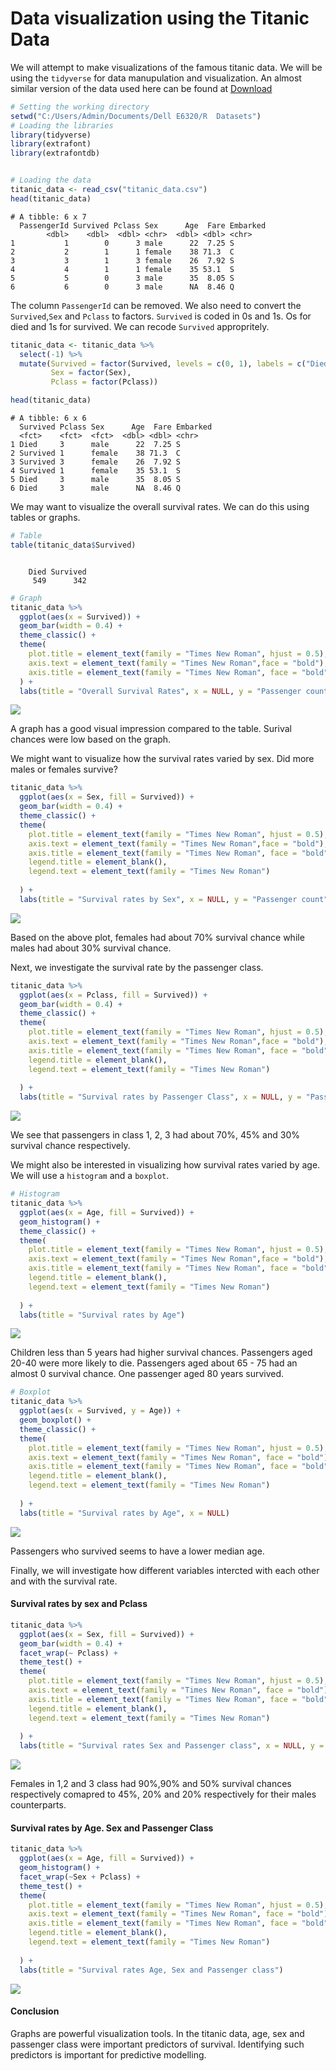 Data visualization using the Titanic Data
================

We will attempt to make visualizations of the famous titanic data. We
will be using the `tidyverse` for data manupulation and visualization.
An almost similar version of the data used here can be found at
[Download](https://web.stanford.edu/class/archive/cs/cs109/cs109.1166/problem12.html)

``` r
# Setting the working directory
setwd("C:/Users/Admin/Documents/Dell E6320/R  Datasets")
# Loading the libraries
library(tidyverse)
library(extrafont)
library(extrafontdb)


# Loading the data 
titanic_data <- read_csv("titanic_data.csv")
head(titanic_data)
```

``` 
# A tibble: 6 x 7
  PassengerId Survived Pclass Sex      Age  Fare Embarked
        <dbl>    <dbl>  <dbl> <chr>  <dbl> <dbl> <chr>   
1           1        0      3 male      22  7.25 S       
2           2        1      1 female    38 71.3  C       
3           3        1      3 female    26  7.92 S       
4           4        1      1 female    35 53.1  S       
5           5        0      3 male      35  8.05 S       
6           6        0      3 male      NA  8.46 Q       
```

The column `PassengerId` can be removed. We also need to convert the
`Survived`,`Sex` and `Pclass` to factors. `Survived` is coded in 0s and
1s. Os for died and 1s for survived. We can recode `Survived`
appropritely.

``` r
titanic_data <- titanic_data %>% 
  select(-1) %>% 
  mutate(Survived = factor(Survived, levels = c(0, 1), labels = c("Died", "Survived")),
         Sex = factor(Sex),
         Pclass = factor(Pclass))

head(titanic_data)
```

``` 
# A tibble: 6 x 6
  Survived Pclass Sex      Age  Fare Embarked
  <fct>    <fct>  <fct>  <dbl> <dbl> <chr>   
1 Died     3      male      22  7.25 S       
2 Survived 1      female    38 71.3  C       
3 Survived 3      female    26  7.92 S       
4 Survived 1      female    35 53.1  S       
5 Died     3      male      35  8.05 S       
6 Died     3      male      NA  8.46 Q       
```

We may want to visualize the overall survival rates. We can do this
using tables or graphs.

``` r
# Table
table(titanic_data$Survived)
```

``` 

    Died Survived 
     549      342 
```

``` r
# Graph
titanic_data %>% 
  ggplot(aes(x = Survived)) +
  geom_bar(width = 0.4) +
  theme_classic() +
  theme(
    plot.title = element_text(family = "Times New Roman", hjust = 0.5),
    axis.text = element_text(family = "Times New Roman",face = "bold"),
    axis.title = element_text(family = "Times New Roman", face = "bold")
  ) +
  labs(title = "Overall Survival Rates", x = NULL, y = "Passenger count")
```

![](Titanic-visualization_files/figure-gfm/unnamed-chunk-4-1.png)<!-- -->

A graph has a good visual impression compared to the table. Surival
chances were low based on the graph.

We might want to visualize how the survival rates varied by sex. Did
more males or females survive?

``` r
titanic_data %>% 
  ggplot(aes(x = Sex, fill = Survived)) +
  geom_bar(width = 0.4) +
  theme_classic() +
  theme(
    plot.title = element_text(family = "Times New Roman", hjust = 0.5),
    axis.text = element_text(family = "Times New Roman",face = "bold"),
    axis.title = element_text(family = "Times New Roman", face = "bold"),
    legend.title = element_blank(),
    legend.text = element_text(family = "Times New Roman")
    
  ) +
  labs(title = "Survival rates by Sex", x = NULL, y = "Passenger count")
```

![](Titanic-visualization_files/figure-gfm/unnamed-chunk-5-1.png)<!-- -->

Based on the above plot, females had about 70% survival chance while
males had about 30% survival chance.

Next, we investigate the survival rate by the passenger class.

``` r
titanic_data %>% 
  ggplot(aes(x = Pclass, fill = Survived)) +
  geom_bar(width = 0.4) +
  theme_classic() +
  theme(
    plot.title = element_text(family = "Times New Roman", hjust = 0.5),
    axis.text = element_text(family = "Times New Roman",face = "bold"),
    axis.title = element_text(family = "Times New Roman", face = "bold"),
    legend.title = element_blank(),
    legend.text = element_text(family = "Times New Roman")
    
  ) +
  labs(title = "Survival rates by Passenger Class", x = NULL, y = "Passenger count")
```

![](Titanic-visualization_files/figure-gfm/unnamed-chunk-6-1.png)<!-- -->

We see that passengers in class 1, 2, 3 had about 70%, 45% and 30%
survival chance respectively.

We might also be interested in visualizing how survival rates varied by
age. We will use a `histogram` and a `boxplot`.

``` r
# Histogram
titanic_data %>% 
  ggplot(aes(x = Age, fill = Survived)) +
  geom_histogram() +
  theme_classic() +
  theme(
    plot.title = element_text(family = "Times New Roman", hjust = 0.5),
    axis.text = element_text(family = "Times New Roman",face = "bold"),
    axis.title = element_text(family = "Times New Roman", face = "bold"),
    legend.title = element_blank(),
    legend.text = element_text(family = "Times New Roman")
    
  ) +
  labs(title = "Survival rates by Age")
```

![](Titanic-visualization_files/figure-gfm/unnamed-chunk-7-1.png)<!-- -->

Children less than 5 years had higher survival chances. Passengers aged
20-40 were more likely to die. Passengers aged about 65 - 75 had an
almost 0 survival chance. One passenger aged 80 years survived.

``` r
# Boxplot
titanic_data %>% 
  ggplot(aes(x = Survived, y = Age)) +
  geom_boxplot() +
  theme_classic() +
  theme(
    plot.title = element_text(family = "Times New Roman", hjust = 0.5),
    axis.text = element_text(family = "Times New Roman", face = "bold"),
    axis.title = element_text(family = "Times New Roman", face = "bold"),
    legend.title = element_blank(),
    legend.text = element_text(family = "Times New Roman")
    
  ) +
  labs(title = "Survival rates by Age", x = NULL)
```

![](Titanic-visualization_files/figure-gfm/unnamed-chunk-8-1.png)<!-- -->

Passengers who survived seems to have a lower median age.

Finally, we will investigate how different variables intercted with each
other and with the survival rate.

#### Survival rates by sex and Pclass

``` r
titanic_data %>% 
  ggplot(aes(x = Sex, fill = Survived)) +
  geom_bar(width = 0.4) +
  facet_wrap(~ Pclass) +
  theme_test() +
  theme(
    plot.title = element_text(family = "Times New Roman", hjust = 0.5),
    axis.text = element_text(family = "Times New Roman", face = "bold"),
    axis.title = element_text(family = "Times New Roman", face = "bold"),
    legend.title = element_blank(),
    legend.text = element_text(family = "Times New Roman")
    
  ) +
  labs(title = "Survival rates Sex and Passenger class", x = NULL, y = "Passenger Count")
```

![](Titanic-visualization_files/figure-gfm/unnamed-chunk-9-1.png)<!-- -->

Females in 1,2 and 3 class had 90%,90% and 50% survival chances
respectively comapred to 45%, 20% and 20% respectively for their males
counterparts.

#### Survival rates by Age. Sex and Passenger Class

``` r
titanic_data %>% 
  ggplot(aes(x = Age, fill = Survived)) +
  geom_histogram() +
  facet_wrap(~Sex + Pclass) +
  theme_test() +
  theme(
    plot.title = element_text(family = "Times New Roman", hjust = 0.5),
    axis.text = element_text(family = "Times New Roman", face = "bold"),
    axis.title = element_text(family = "Times New Roman", face = "bold"),
    legend.title = element_blank(),
    legend.text = element_text(family = "Times New Roman")
    
  ) +
  labs(title = "Survival rates Age, Sex and Passenger class")
```

![](Titanic-visualization_files/figure-gfm/unnamed-chunk-10-1.png)<!-- -->

#### Conclusion

Graphs are powerful visualization tools. In the titanic data, age, sex
and passenger class were important predictors of survival. Identifying
such predictors is important for predictive modelling.
